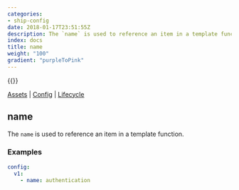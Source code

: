 ```yaml
---
categories:
- ship-config
date: 2018-01-17T23:51:55Z
description: The `name` is used to reference an item in a template function.
index: docs
title: name
weight: "100"
gradient: "purpleToPink"
---
```


{{<legacynotice>}}

[Assets](/api/ship-assets/assets) | [Config](/api/ship-config/config) | [Lifecycle](/api/ship-lifecycle/lifecycle)

## name

The `name` is used to reference an item in a template function.




### Examples

```yaml
config:
  v1:
    - name: authentication
```
